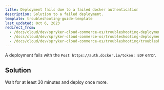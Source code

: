 ```yaml
---
title: Deployment fails due to a failed docker authentication
description: Solution to a failed deployment.
template: troubleshooting-guide-template
last_updated: Oct 6, 2023
redirect_from:
  - /docs/cloud/dev/spryker-cloud-commerce-os/troubleshooting-deployment/deployment-fails-due-to-a-failed-docker-authentication.html
  - /docs/cloud/dev/spryker-cloud-commerce-os/troubleshooting-deployment/a-deployment-fails-due-to-a-failed-docker-authentication.html
  - /docs/cloud/dev/spryker-cloud-commerce-os/troubleshooting/troubleshooting-deployment-issues/deployment-fails-due-to-a-failed-docker-authentication.html
---
```


A deployment fails with the `Post https://auth.docker.io/token: EOF` error.

## Solution

Wait for at least 30 minutes and deploy once more.
